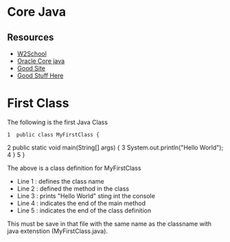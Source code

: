 # Core Java

## Resources

* [W2School](https://www.w3schools.com/java/default.asp)
* [Oracle Core java](https://docs.oracle.com/javase/tutorial/)
* [Good Site](http://www.java2s.com/)
* [Good Stuff Here](https://marketplace.fedramp.gov/#/products?sort=productName)


# First Class

The following is the first Java Class

	1  public class MyFirstClass {
  2  	public static void main(String[] args) {
  3  		System.out.println("Hello World");
  4   }
  5  }

The above is a class definition for MyFirstClass
* Line 1 : defines the class name
* Line 2 : defined the method in the class
* Line 3 : prints "Hello World" sting int the console
* Line 4 : indicates the end of the main method
* Line 5 : indicates the end of the class definition

This must be save in that file with the same name as the classname with java extenstion (MyFirstClass.java).
